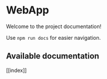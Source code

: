# WebApp

Welcome to the project documentation!

Use `npm run docs` for easier navigation.

## Available documentation

[[index]]
